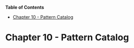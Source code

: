 <!-- START doctoc generated TOC please keep comment here to allow auto update -->
<!-- DON'T EDIT THIS SECTION, INSTEAD RE-RUN doctoc TO UPDATE -->
**Table of Contents**

- [Chapter 10 - Pattern Catalog](#chapter-10---pattern-catalog)

<!-- END doctoc generated TOC please keep comment here to allow auto update -->

# Chapter 10 - Pattern Catalog

